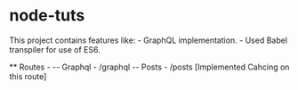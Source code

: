 # node-tuts

This project contains features like:
    - GraphQL implementation.
    - Used Babel transpiler for use of ES6.

** Routes - 
    -- Graphql - /graphql
    -- Posts - /posts [Implemented Cahcing on this route]